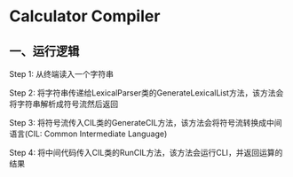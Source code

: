 # Calculator Compiler

## 一、运行逻辑

Step 1: 从终端读入一个字符串

Step 2: 将字符串传递给LexicalParser类的GenerateLexicalList方法，该方法会将字符串解析成符号流然后返回

Step 3: 将符号流传入CIL类的GenerateCIL方法，该方法会将符号流转换成中间语言(CIL: Common Intermediate Language)

Step 4: 将中间代码传入CIL类的RunCIL方法，该方法会运行CLI，并返回运算的结果

